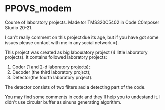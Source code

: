 # PPOVS_modem
Course of laboratory projects.
Made for TMS320C5402 in Code C0mposer Studio 20-21.

I can't really comment on this project due its age, but if you have got some issues please contact with me in any social network =). 

This project was created as big labouratory project (4 little laboratory projects).
It contains followed laboratory projects:
1) Coder (1 and 2-d laboratory projects);
2) Decoder (the third laboratory project);
3) Detector(the fourth laboratory project).

The detector consists of two filters and a detecting part of the code.

You may find some comments in code and they'll help you to undestand it.
I didn't use circular buffer as sinuns generating algorithm.

